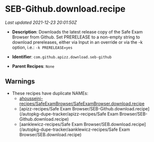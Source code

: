 # SEB-Github.download.recipe

_Last updated 2021-12-23 20:01:50Z_

- **Description**: Downloads the latest release copy of the Safe Exam Browser from Github. Set PRERELEASE to a non-empty string to download prereleases, either via Input in an override or via the -k option, i.e.: `-k PRERELEASE=yes`

- **Identifier**: `com.github.apizz.download.seb-github`

- **Parent Recipes**: `None`


## Warnings

- These recipes have duplicate NAMEs:
    - [ahousseini-recipes/SafeExamBrowser/SafeExamBrowser.download.recipe](/autopkg-dupe-tracker/ahousseini-recipes/SafeExamBrowser/SafeExamBrowser.download.recipe)
    - [apizz-recipes/Safe Exam Browser/SEB-Github.download.recipe](/autopkg-dupe-tracker/apizz-recipes/Safe Exam Browser/SEB-Github.download.recipe)
    - [aanklewicz-recipes/Safe Exam Browser/SEB.download.recipe](/autopkg-dupe-tracker/aanklewicz-recipes/Safe Exam Browser/SEB.download.recipe)